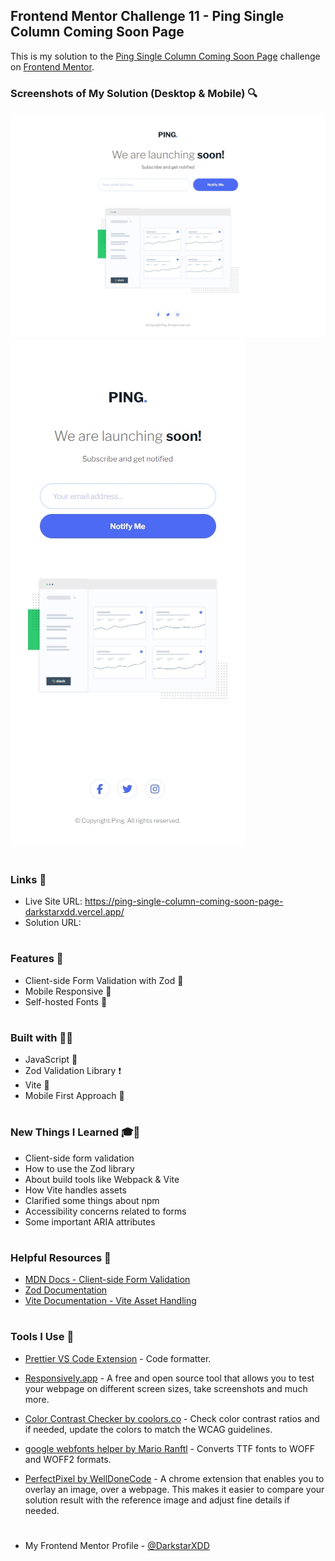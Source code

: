 ## Frontend Mentor Challenge 11 - Ping Single Column Coming Soon Page

This is my solution to the [Ping Single Column Coming Soon Page](https://www.frontendmentor.io/challenges/ping-single-column-coming-soon-page-5cadd051fec04111f7b848da) challenge on [Frontend Mentor](https://www.frontendmentor.io/).

### Screenshots of My Solution (Desktop & Mobile) 🔍

![](./solution_screenshots/screenshot_desktop.jpeg)
![](./solution_screenshots/screenshot_mobile.jpeg)

#

### Links 🔗

- Live Site URL: https://ping-single-column-coming-soon-page-darkstarxdd.vercel.app/
- Solution URL:

#

### Features 🎉

- Client-side Form Validation with Zod 📄
- Mobile Responsive 📱
- Self-hosted Fonts 🔡

#

### Built with 🔧🔨

- JavaScript 🎲
- Zod Validation Library ❗
- Vite 🌠
- Mobile First Approach 📱

#

### New Things I Learned 🎓📖

- Client-side form validation
- How to use the Zod library
- About build tools like Webpack & Vite
- How Vite handles assets
- Clarified some things about npm
- Accessibility concerns related to forms
- Some important ARIA attributes

#

### Helpful Resources 📜

- [MDN Docs - Client-side Form Validation](https://developer.mozilla.org/en-US/docs/Learn/Forms/Form_validation)
- [Zod Documentation](https://zod.dev/)
- [Vite Documentation - Vite Asset Handling](https://vitejs.dev/guide/assets.html)

#

### Tools I Use 🔧

- [Prettier VS Code Extension](https://marketplace.visualstudio.com/items?itemName=esbenp.prettier-vscode) - Code formatter.

- [Responsively.app](https://responsively.app/) - A free and open source tool that allows you to test your webpage on different screen sizes, take screenshots and much more.

- [Color Contrast Checker by coolors.co](https://coolors.co/contrast-checker/112a46-acc8e5) - Check color contrast ratios and if needed, update the colors to match the WCAG guidelines.

- [google webfonts helper by Mario Ranftl](https://gwfh.mranftl.com/fonts) - Converts TTF fonts to WOFF and WOFF2 formats.

- [PerfectPixel by WellDoneCode](https://chromewebstore.google.com/detail/perfectpixel-by-welldonec/dkaagdgjmgdmbnecmcefdhjekcoceebi) - A chrome extension that enables you to overlay an image, over a webpage. This makes it easier to compare your solution result with the reference image and adjust fine details if needed.

#

- My Frontend Mentor Profile - [@DarkstarXDD](https://www.frontendmentor.io/profile/DarkstarXDD)
